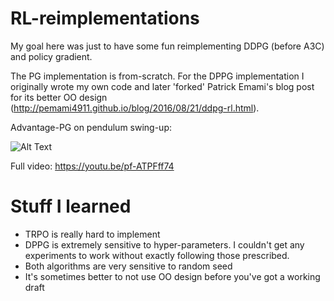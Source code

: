 # RL-reimplementations
My goal here was just to have some fun reimplementing DDPG (before A3C) and policy gradient. 

The PG implementation is from-scratch. For the DPPG implementation I originally wrote my own code and later 'forked' Patrick Emami's blog post for its better OO design (http://pemami4911.github.io/blog/2016/08/21/ddpg-rl.html). 


Advantage-PG on pendulum swing-up:

![Alt Text](https://media.giphy.com/media/3o6nUPNSWqaIytYVPi/giphy.gif)

Full video: https://youtu.be/pf-ATPFff74

# Stuff I learned

* TRPO is really hard to implement
* DPPG is extremely sensitive to hyper-parameters. I couldn't get any experiments to work without exactly following those prescribed.
* Both algorithms are very sensitive to random seed
* It's sometimes better to not use OO design before you've got a working draft
